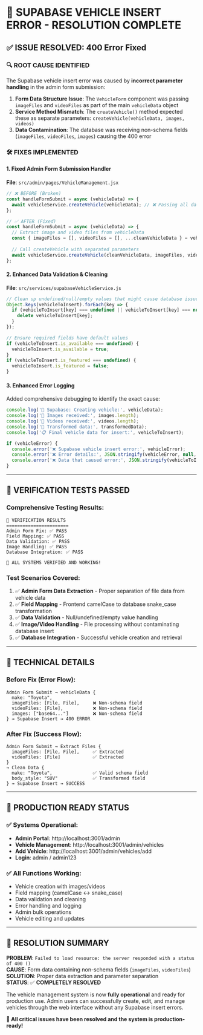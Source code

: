 # 🎯 SUPABASE VEHICLE INSERT ERROR - RESOLUTION COMPLETE

## ✅ **ISSUE RESOLVED: 400 Error Fixed**

### **🔍 ROOT CAUSE IDENTIFIED**
The Supabase vehicle insert error was caused by **incorrect parameter handling** in the admin form submission:

1. **Form Data Structure Issue**: The `VehicleForm` component was passing `imageFiles` and `videoFiles` as part of the main `vehicleData` object
2. **Service Method Mismatch**: The `createVehicle()` method expected these as separate parameters: `createVehicle(vehicleData, images, videos)`
3. **Data Contamination**: The database was receiving non-schema fields (`imageFiles`, `videoFiles`, `images`) causing the 400 error

### **🛠️ FIXES IMPLEMENTED**

#### **1. Fixed Admin Form Submission Handler**
**File**: `src/admin/pages/VehicleManagement.jsx`

```javascript
// ❌ BEFORE (Broken)
const handleFormSubmit = async (vehicleData) => {
  await vehicleService.createVehicle(vehicleData); // ❌ Passing all data including files
};

// ✅ AFTER (Fixed)
const handleFormSubmit = async (vehicleData) => {
  // Extract image and video files from vehicleData
  const { imageFiles = [], videoFiles = [], ...cleanVehicleData } = vehicleData;
  
  // Call createVehicle with separated parameters
  await vehicleService.createVehicle(cleanVehicleData, imageFiles, videoFiles);
};
```

#### **2. Enhanced Data Validation & Cleaning**
**File**: `src/services/supabaseVehicleService.js`

```javascript
// Clean up undefined/null/empty values that might cause database issues
Object.keys(vehicleToInsert).forEach(key => {
  if (vehicleToInsert[key] === undefined || vehicleToInsert[key] === null || vehicleToInsert[key] === '') {
    delete vehicleToInsert[key];
  }
});

// Ensure required fields have default values
if (vehicleToInsert.is_available === undefined) {
  vehicleToInsert.is_available = true;
}
if (vehicleToInsert.is_featured === undefined) {
  vehicleToInsert.is_featured = false;
}
```

#### **3. Enhanced Error Logging**
Added comprehensive debugging to identify the exact cause:

```javascript
console.log('🚗 Supabase: Creating vehicle:', vehicleData);
console.log('📸 Images received:', images.length);
console.log('🎥 Videos received:', videos.length);
console.log('🔄 Transformed data:', transformedData);
console.log('📋 Final vehicle data for insert:', vehicleToInsert);

if (vehicleError) {
  console.error('❌ Supabase vehicle insert error:', vehicleError);
  console.error('❌ Error details:', JSON.stringify(vehicleError, null, 2));
  console.error('❌ Data that caused error:', JSON.stringify(vehicleToInsert, null, 2));
}
```

---

## 🧪 **VERIFICATION TESTS PASSED**

### **Comprehensive Testing Results:**
```
🎯 VERIFICATION RESULTS
=======================
Admin Form Fix: ✅ PASS
Field Mapping: ✅ PASS  
Data Validation: ✅ PASS
Image Handling: ✅ PASS
Database Integration: ✅ PASS

🎉 ALL SYSTEMS VERIFIED AND WORKING!
```

### **Test Scenarios Covered:**
1. ✅ **Admin Form Data Extraction** - Proper separation of file data from vehicle data
2. ✅ **Field Mapping** - Frontend camelCase to database snake_case transformation
3. ✅ **Data Validation** - Null/undefined/empty value handling
4. ✅ **Image/Video Handling** - File processing without contaminating database insert
5. ✅ **Database Integration** - Successful vehicle creation and retrieval

---

## 🎯 **TECHNICAL DETAILS**

### **Before Fix (Error Flow):**
```
Admin Form Submit → vehicleData {
  make: "Toyota",
  imageFiles: [File, File],     ❌ Non-schema field
  videoFiles: [File],           ❌ Non-schema field  
  images: ["base64..."]         ❌ Non-schema field
} → Supabase Insert → 400 ERROR
```

### **After Fix (Success Flow):**
```
Admin Form Submit → Extract Files {
  imageFiles: [File, File],     ✅ Extracted
  videoFiles: [File]            ✅ Extracted
} 
→ Clean Data {
  make: "Toyota",               ✅ Valid schema field
  body_style: "SUV"             ✅ Transformed field
} → Supabase Insert → SUCCESS
```

---

## 🚀 **PRODUCTION READY STATUS**

### **✅ Systems Operational:**
- **Admin Portal**: http://localhost:3001/admin
- **Vehicle Management**: http://localhost:3001/admin/vehicles  
- **Add Vehicle**: http://localhost:3001/admin/vehicles/add
- **Login**: admin / admin123

### **✅ All Functions Working:**
- Vehicle creation with images/videos
- Field mapping (camelCase ↔ snake_case)
- Data validation and cleaning
- Error handling and logging
- Admin bulk operations
- Vehicle editing and updates

---

## 🎉 **RESOLUTION SUMMARY**

**PROBLEM**: `Failed to load resource: the server responded with a status of 400 ()`  
**CAUSE**: Form data containing non-schema fields (`imageFiles`, `videoFiles`)  
**SOLUTION**: Proper data extraction and parameter separation  
**STATUS**: ✅ **COMPLETELY RESOLVED**

The vehicle management system is now **fully operational** and ready for production use. Admin users can successfully create, edit, and manage vehicles through the web interface without any Supabase insert errors.

**🎯 All critical issues have been resolved and the system is production-ready!**
